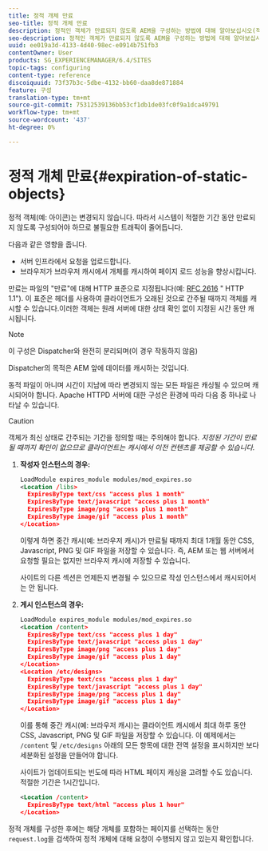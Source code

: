 ```yaml
---
title: 정적 개체 만료
seo-title: 정적 개체 만료
description: 정적인 객체가 만료되지 않도록 AEM을 구성하는 방법에 대해 알아보십시오(적절한 시간).
seo-description: 정적인 객체가 만료되지 않도록 AEM을 구성하는 방법에 대해 알아보십시오(적절한 시간).
uuid: ee019a3d-4133-4d40-98ec-e0914b751fb3
contentOwner: User
products: SG_EXPERIENCEMANAGER/6.4/SITES
topic-tags: configuring
content-type: reference
discoiquuid: 73f37b3c-5dbe-4132-bb60-daa8de871884
feature: 구성
translation-type: tm+mt
source-git-commit: 75312539136bb53cf1db1de03fc0f9a1dca49791
workflow-type: tm+mt
source-wordcount: '437'
ht-degree: 0%

---
```



# 정적 개체 만료{#expiration-of-static-objects}

정적 객체(예: 아이콘)는 변경되지 않습니다. 따라서 시스템이 적절한 기간 동안 만료되지 않도록 구성되어야 하므로 불필요한 트래픽이 줄어듭니다.

다음과 같은 영향을 줍니다.

* 서버 인프라에서 요청을 업로드합니다.
* 브라우저가 브라우저 캐시에서 개체를 캐시하여 페이지 로드 성능을 향상시킵니다.

만료는 파일의 &quot;만료&quot;에 대해 HTTP 표준으로 지정됩니다(예: [RFC 2616](https://www.ietf.org/rfc/rfc2616.txt) &quot; HTTP 1.1&quot;). 이 표준은 헤더를 사용하여 클라이언트가 오래된 것으로 간주될 때까지 객체를 캐시할 수 있습니다.이러한 객체는 원래 서버에 대한 상태 확인 없이 지정된 시간 동안 캐시됩니다.

>[!NOTE]
>
>이 구성은 Dispatcher와 완전히 분리되며(이 경우 작동하지 않음)
>
>Dispatcher의 목적은 AEM 앞에 데이터를 캐시하는 것입니다.

동적 파일이 아니며 시간이 지남에 따라 변경되지 않는 모든 파일은 캐싱될 수 있으며 캐시되어야 합니다. Apache HTTPD 서버에 대한 구성은 환경에 따라 다음 중 하나로 나타날 수 있습니다.

>[!CAUTION]
>
>객체가 최신 상태로 간주되는 기간을 정의할 때는 주의해야 합니다. *지정된 기간이 만료될 때까지 확인이 없으므로 클라이언트는 캐시에서 이전 컨텐츠를 제공할 수 있습니다.*

1. **작성자 인스턴스의 경우:**

   ```xml
   LoadModule expires_module modules/mod_expires.so
   <Location /libs>
     ExpiresByType text/css "access plus 1 month"
     ExpiresByType text/javascript "access plus 1 month"
     ExpiresByType image/png "access plus 1 month"
     ExpiresByType image/gif "access plus 1 month"
   </Location>
   ```

   이렇게 하면 중간 캐시(예: 브라우저 캐시)가 만료될 때까지 최대 1개월 동안 CSS, Javascript, PNG 및 GIF 파일을 저장할 수 있습니다. 즉, AEM 또는 웹 서버에서 요청할 필요는 없지만 브라우저 캐시에 저장할 수 있습니다.

   사이트의 다른 섹션은 언제든지 변경될 수 있으므로 작성 인스턴스에서 캐시되어서는 안 됩니다.

1. **게시 인스턴스의 경우:**

   ```xml
   LoadModule expires_module modules/mod_expires.so
   <Location /content>
     ExpiresByType text/css "access plus 1 day"
     ExpiresByType text/javascript "access plus 1 day"
     ExpiresByType image/png "access plus 1 day"
     ExpiresByType image/gif "access plus 1 day"
   </Location>
   <Location /etc/designs>
     ExpiresByType text/css "access plus 1 day"
     ExpiresByType text/javascript "access plus 1 day"
     ExpiresByType image/png "access plus 1 day"
     ExpiresByType image/gif "access plus 1 day"
   </Location>
   ```

   이를 통해 중간 캐시(예: 브라우저 캐시)는 클라이언트 캐시에서 최대 하루 동안 CSS, Javascript, PNG 및 GIF 파일을 저장할 수 있습니다. 이 예제에서는 `/content` 및 `/etc/designs` 아래의 모든 항목에 대한 전역 설정을 표시하지만 보다 세분화된 설정을 만들어야 합니다.

   사이트가 업데이트되는 빈도에 따라 HTML 페이지 캐싱을 고려할 수도 있습니다. 적절한 기간은 1시간입니다.

   ```xml
   <Location /content>
     ExpiresByType text/html "access plus 1 hour"
   </Location>
   ```

정적 개체를 구성한 후에는 해당 개체를 포함하는 페이지를 선택하는 동안 `request.log`을 검색하여 정적 개체에 대해 요청이 수행되지 않고 있는지 확인합니다.
